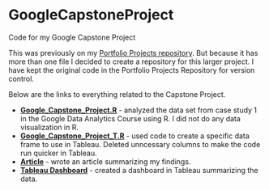 # GoogleCapstoneProject
Code for my Google Capstone Project

This was previously on my [Portfolio Projects repository](https://github.com/kellyjadams/portfolioProjects). But because it has more than one file I decided to create a repository for this larger project. I have kept the original code in the Portfolio Projects Repository for version control.

Below are the links to everything related to the Capstone Project. 
- [**Google_Capstone_Project.R**](https://github.com/kellyjadams/portfolioProjects/blob/main/Google_Capstone_Project.R) - analyzed the data set from case study 1 in the Google Data Analytics Course using R. I did not do any data visualization in R.
- [**Google_Capstone_Project_T.R**](https://github.com/kellyjadams/portfolioProjects/blob/main/Google_Capstone_Project_T.R) - used code to create a specific data frame to use in Tableau. Deleted unncessary columns to make the code run quicker in Tableau. 
- [**Article**](https://www.kellyjadams.com/post/google-capstone-project) - wrote an article summarizing my findings.
- [**Tableau Dashboard**](https://public.tableau.com/views/GoogleCapstoneProjectCyclistic/Dashboard?:language=en-US&:display_count=n&:origin=viz_share_link) - created a dashboard in Tableau summarizing the data.
